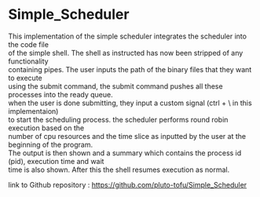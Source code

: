 # Simple_Scheduler

This implementation of the simple scheduler integrates the scheduler into the code file <br>
of the simple shell. The shell as instructed has now been stripped of any functionality <br>
containing pipes. The user inputs the path of the binary files that they want to execute <br>
using the submit command, the submit command pushes all these processes into the ready queue.<br>
when the user is done submitting, they input a custom signal (ctrl + \ in this implementaion)<br>
to start the scheduling process. the scheduler performs round robin execution based on the <br>
number of cpu resources and the time slice as inputted by the user at the beginning of the program.<br>
The output is then shown and a summary which contains the process id (pid), execution time and wait <br>
time is also shown. After this the shell resumes execution as normal.<br>

link to Github repository : https://github.com/pluto-tofu/Simple_Scheduler

